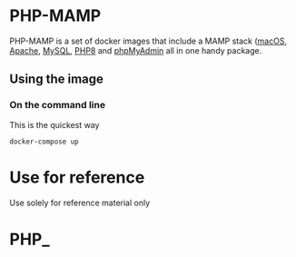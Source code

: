 # PHP-MAMP

PHP-MAMP is a set of docker images that include a MAMP stack ([macOS](https://www.apple.com/macos/monterey/), [Apache](https://www.apache.org/), [MySQL](https://www.mysql.com/), [PHP8](https://www.php.net/) and [phpMyAdmin](https://www.phpmyadmin.net/) all in one handy package.

## Using the image

### On the command line

This is the quickest way

```
docker-compose up
```

# Use for reference

Use solely for reference material only
# PHP_
